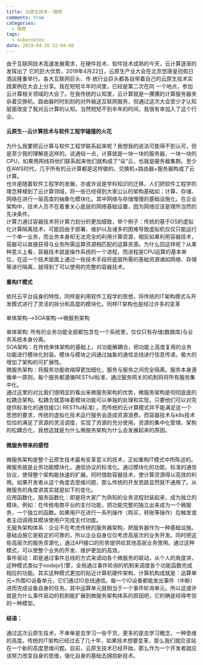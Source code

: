 ```yaml
---
title: 云原生技术--随想
comments: true
categories:
  - 随想
tags:
  - kubernetes
date: 2019-04-26 12:04:08
---
```


由于互联网技术高速发展需求，在硬件技术、软件技术成熟的今天，云计算逐渐的发挥出了
它的巨大优势，2019年4月22日，云原生产业大会在北京悠唐皇冠假日酒店隆重举行。各大互联网巨头、传
统行业巨头都各自带着自己的云原生技术实践案例在大会上分享。我在短短半年时间里，已经是第二次在同
一个地点，参加云计算相关领域的大会了。在我传统的认知里，云计算就是一摞摞的计算服务器夹杂着交换机、路由器时时刻刻的对外输送互联网服务，但通过这次大会至少才认知层面改变了我对云计算的认知。当然短短不到半年的时间，我很有幸加入了这个行业。

<a name="UZtR3"></a>

#### 云原生--云计算技术与软件工程学碰撞的火花

为什么我要把云计算与软件工程学联系起来呢？我想我的说法可能得不到认可，但是至少我的理解是这样的。说通俗一点，计算就是一块一块的服务器，一块一块的CPU，如果用网线将他们联系起来他们就构成了“朵”云，也就是服务器集群。至少在AWS时代，几乎所有的云计算都是这样做的，交换机+路由器+服务器构成了云计算。<br />
也许是随着软件工程学的发展，亦或许说是学科知识的迁移，人们把软件工程学的理念移植到了云计算领域，将一些已经得到大家公认的架构基础如：计算、存储、网络在进行一层高度的抽象化模块化。其中网络与存储慢慢的基础设施化，在企业架构中，技术人员不在着重关心底层的网络基础设置，因为网络应该是理所当然的先决条件。<br />
计算力通过容器技术将计算力划分的更加细致，举个例子：传统的基于OS的虚拟化计算隔离技术，可能回由于部署、维护以及诸多的困难导致虚拟机仅仅只能运行一个单一业务，而业务本身却无法完全的利用计算资源，相反如果利用容器技术，容器可以直接获得与业务所需运算资源相匹配的运算资源。为什么回这样呢？从某种意义上看，容器技术就是操作系统的一个进程，而进程是CPU运算的基本单位，在这一个技术层面上通过一些技术手段将底层所需的基础资源诸如网络、存储等进行隔离，就得到了可以使用的完整的容器技术。

<a name="d1bdb84f"></a>

#### 重构IT模式

依托云平台自身的特性，同样是利用软件工程学的思想，将传统的IT架构模式与开发模式进行了灵活的拆分和高度的模块化。同样IT架构也是经过许多的变革<br />
<br />单体架构-->SOA架构-->微服务架构<br />
<br />单体架构: 所有的业务功能全部都包含在一个系统里，仅仅只有存储(数据库)与业务系统本身分离。<br />
SOA架构：在传统单体架构的基础上，对功能解耦合，把功能上高度复用的业务功能进行模块化封装。模块与模块之间通过抽象的通信总线进行信息传递。极大的增加了架构的可扩展性。<br />
微服务架构：将服务功能收缩得更加细化，服务与服务之间完全隔离。服务本身遵循单一原则，每个服务都遵循RESTful标准，通过服务网关的机制将将所有服务集中化。<br />
通过这里的对比我们很明显的看出来微服务架构的优势，微服务架构是彻彻底底的松耦合架构。松耦合就意味着模块功能可以单独的处理和实现，只要他们可以对完提供标准化的通信接口(
RESTful标准)
。而传统的云计算模式并不能满足这一个思想的要求，传统的虚拟化技术运行服务会造成资源浪费。而容器技术与k8s技术恰恰的满足了资源的灵活调度，实现了资源的充分使用。资源的集中化管理，架构的松耦合化，我想这就是为什么微服务架构为什么会发展起来的原因。

<a name="ctntz"></a>

#### 微服务带来的感悟

微服务架构是整个云原生技术最有变革意义的技术，正如重构IT模式中所陈述的。微服务就是业务功能模块化，通信协议的标准化。通过模块化的功能，标准的通信协议，使得整个架构能快速的扩展。同时借助容器技术，使计算资源得以高效的利用。如果开发者从这个角度去思维问题，那么传统的开发思路显然就不通用了。从微服务的角度讲其实就是如下的变化。<br />
应用函数化，服务函数化：即是将大家广为熟知的业务流程封装起来，成为独立的模块。例如：在传统电商平台的支付功能，把功能完整的独立出来成为一个微服务，一个独立的函数。如果用户在进行一系列操作（购买，转账等操作）后触发或者主动调用其模块使用户完成支付功能。<br />
无服务架构体系：企业不在考虑传统的服务器架构，把服务器作为一种基础设施。基础设施它是稳定的可靠的，所以企业自身仅仅考虑高层次的业务开发。同时把这些高层次的服务资源化，通过API接口的形势提供给其他高层业务使用。通过这种模式，可以使整个业务的开发、维护更加的高效。<br />
事件驱动：即是通过事件总线的方式来调动各个微服务的联动，从个人的角度讲，这种模式类似于nodejs引擎，全局通过事件轮询的机制来调度各个功能函数完成相应的功能。其实这种模式更加的贴近计算机硬件架构，计算机构成就是：运算单元+外围IO设备单元，它们通过IO总线通信。每一个IO设备都能发出事件（中断）进而完成设备自身的任务。其中运算单元就相当于一个事件轮询单元。所以这或许就是为什么事件驱动的机制能扩展到微服务架构体系的原因吧，它的确是经得考验的一种模型。
<a name="yk8o9"></a>

#### 结语：

通过这次云原生技术，不单单是去学习一些干货，更多的是去学习概念，一种思维的高度。传统的IT架构已经过去了几十年，如果技术想要变革，那么我们就应该站在一个新的高度思维问题。目前，云原生技术已经开始，那么作为一个开发者就应该努力改变自身的思维，强化自身的基础去拥抱新技术。<br />

